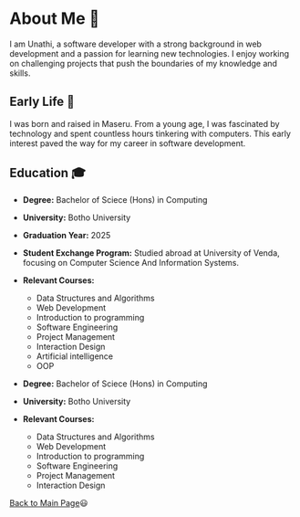 # About Me :book:

I am Unathi, a software developer with a strong background in web development and a passion for learning new technologies. I enjoy working on challenging projects that push the boundaries of my knowledge and skills.


## Early Life :child: 

I was born and raised in Maseru. From a young age, I was fascinated by technology and spent countless hours tinkering with computers. This early interest paved the way for my career in software development.


## Education :mortar_board: 

- **Degree:** Bachelor of Sciece (Hons) in Computing
- **University:** Botho University
- **Graduation Year:** 2025
- **Student Exchange Program:** Studied abroad at University of Venda, focusing on Computer Science And Information Systems.

- **Relevant Courses:**
  - Data Structures and Algorithms
  - Web Development
  - Introduction to programming
  - Software Engineering
  - Project Management
  - Interaction Design
  - Artificial intelligence
  - OOP
- **Degree:** Bachelor of Sciece (Hons) in Computing
- **University:** Botho University
- **Relevant Courses:**
  - Data Structures and Algorithms
  - Web Development
  - Introduction to programming
  - Software Engineering
  - Project Management
  - Interaction Design

[Back to Main Page](index.md):smiley: